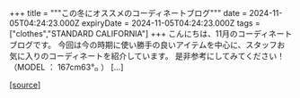+++
title = """この冬にオススメのコーディネートブログ"""
date = 2024-11-05T04:24:23.000Z
expiryDate = 2024-11-05T04:24:23.000Z
tags = ["clothes","STANDARD CALIFORNIA"]
+++
こんにちは、11月のコーディネートブログです。 今回は今の時期に使い勝手の良いアイテムを中心に、スタッフお気に入りのコーディネートを紹介しています。 是非参考にしてみてください！ （MODEL ： 167cm63㌔ ） \[…\]

[[source]](https://www.standardcalifornia.com/blog/50214.html)
